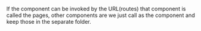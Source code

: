 If the component can be invoked by the URL(routes) that component is called the pages, other components are we just call as the component and keep those in the separate folder.